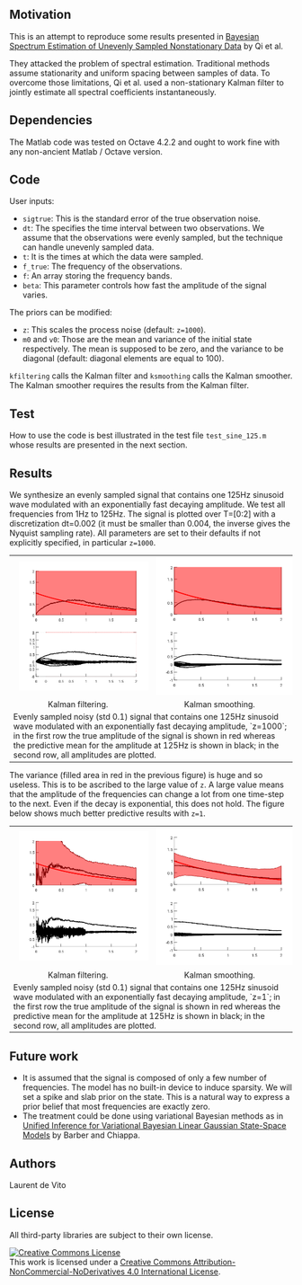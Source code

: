 ## Motivation
This is an attempt to reproduce some results presented in
[Bayesian Spectrum Estimation of Unevenly Sampled Nonstationary Data](https://affect.media.mit.edu/pdfs/02.qi-minka-picard.pdf)
by Qi et al.

They attacked the problem of spectral estimation.
Traditional methods assume stationarity and uniform spacing
between samples of data.
To overcome those limitations, Qi et al.
used a non-stationary Kalman filter
to jointly estimate all spectral coefficients instantaneously.


## Dependencies
The Matlab code was tested on Octave 4.2.2 and ought to work fine with
any non-ancient Matlab / Octave version.

## Code
User inputs:

* `sigtrue`: This is the standard error of the true observation noise.
* `dt`: The specifies the time interval between two observations.
We assume that the observations were evenly sampled, but the technique
can handle unevenly sampled data.
* `t`: It is the times at which the data were sampled.
* `f_true`: The frequency of the observations.
* `f`: An array storing the frequency bands.
* `beta`: This parameter controls how fast the amplitude of the signal varies.

The priors can be modified:

* `z`: This scales the process noise (default: `z=1000`).
* `m0` and `v0`: Those are the mean and variance of the initial state respectively.
The mean is supposed to be zero, and the variance to be diagonal (default: diagonal
elements are equal to 100).

`kfiltering` calls the Kalman filter and `ksmoothing` calls the Kalman smoother.
The Kalman smoother requires the results from the Kalman filter.

## Test

How to use the code is best illustrated in the test file `test_sine_125.m` whose results are presented in the next section.

## Results
We synthesize an evenly sampled signal that contains one 125Hz sinusoid wave modulated
with an exponentially fast decaying amplitude.
We test all frequencies from 1Hz to 125Hz. The signal is plotted over T=[0:2]
with a discretization dt=0.002 (it must be smaller than 0.004, the inverse gives the Nyquist sampling rate).
All parameters are set to their defaults if not explicitly specified, in particular `z=1000`.

<table>
  <tr>
    <td><img src="test_noisy_sine_125_z_1000_filtering.png" width="400" hspace="10" /></td>
    <td><img src="test_noisy_sine_125_z_1000_smoothing.png" width="400" hspace="10" /></td>
  </tr>
  <tr>
    <td align="center">Kalman filtering.</td>
    <td align="center">Kalman smoothing.</td>
  </tr>
  <tr>
    <td colspan="2">Evenly sampled noisy (std 0.1) signal that contains one 125Hz sinusoid wave modulated with an exponentially fast decaying amplitude, `z=1000`; in the first row  the true amplitude of the signal is shown in red whereas the predictive mean for the amplitude at 125Hz is shown in black; in the second row, all amplitudes are plotted.  </td>
  </tr>
</table>

The variance (filled area in red in the previous figure) is huge and so useless. This is to be ascribed to the large value of `z`.
A large value means that the amplitude of the frequencies can change a lot from one time-step to the next. Even if the
decay is exponential, this does not hold. The figure below shows much better predictive results with `z=1`.

<table>
  <tr>
    <td><img src="test_noisy_sine_125_z_1_filtering.png" width="400" hspace="10" /></td>
    <td><img src="test_noisy_sine_125_z_1_smoothing.png" width="400" hspace="10" /></td>
  </tr>
  <tr>
    <td align="center">Kalman filtering.</td>
    <td align="center">Kalman smoothing.</td>
  </tr>
  <tr>
    <td colspan="2">Evenly sampled noisy (std 0.1) signal that contains one 125Hz sinusoid wave modulated with an exponentially fast decaying amplitude, `z=1`; in the first row  the true amplitude of the signal is shown in red whereas the predictive mean for the amplitude at 125Hz is shown in black; in the second row, all amplitudes are plotted.</td>
  </tr>
</table>

## Future work
* It is assumed that the signal is composed of only a few number of frequencies.
The model has no built-in device to induce sparsity. We will set a spike and slab prior
on the state. This is a natural way to express a prior belief that most
frequencies are exactly zero.
* The treatment could be done using variational Bayesian methods as in
[Unified Inference for Variational Bayesian Linear Gaussian State-Space Models](https://papers.nips.cc/paper/3023-unified-inference-for-variational-bayesian-linear-gaussian-state-space-models.pdf)
by Barber and Chiappa.

## Authors
Laurent de Vito

## License
All third-party libraries are subject to their own license.

<a rel="license" href="http://creativecommons.org/licenses/by-nc-nd/4.0/"><img alt="Creative Commons License" style="border-width:0" src="https://i.creativecommons.org/l/by-nc-nd/4.0/88x31.png" /></a><br />This work is licensed under a <a rel="license" href="http://creativecommons.org/licenses/by-nc-nd/4.0/">Creative Commons Attribution-NonCommercial-NoDerivatives 4.0 International License</a>.

